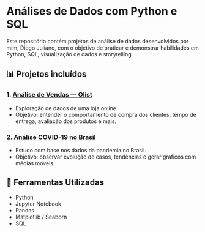 # Análises de Dados com Python e SQL

Este repositório contém projetos de análise de dados desenvolvidos por mim, Diego Juliano, com o objetivo de praticar e demonstrar habilidades em Python, SQL, visualização de dados e storytelling.

## 📊 Projetos incluídos

### 1. [Análise de Vendas — Olist](./analise_vendas_olist/)
- Exploração de dados de uma loja online.
- Objetivo: entender o comportamento de compra dos clientes, tempo de entrega, avaliação dos produtos e mais.

### 2. [Análise COVID-19 no Brasil](./analise_covid19/)
- Estudo com base nos dados da pandemia no Brasil.
- Objetivo: observar evolução de casos, tendências e gerar gráficos com médias móveis.

## 🔧 Ferramentas Utilizadas
- Python
- Jupyter Notebook
- Pandas
- Matplotlib / Seaborn
- SQL